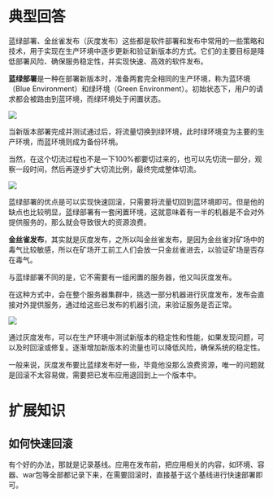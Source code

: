 # 典型回答


蓝绿部署、金丝雀发布（灰度发布）这些都是软件部署和发布中常用的一些策略和技术，用于实现在生产环境中逐步更新和验证新版本的方式。它们的主要目标是降低部署风险、确保服务稳定性，并实现快速、高效的软件发布。



**蓝绿部署**是一种在部署新版本时，准备两套完全相同的生产环境，称为蓝环境（Blue Environment）和绿环境（Green Environment）。初始状态下，用户的请求都会被路由到蓝环境，而绿环境处于闲置状态。



![](https://cdn.nlark.com/yuque/0/2023/png/5378072/1691059418506-d26fb340-1489-4de2-b0ff-596dc40f94bf.png)





当新版本部署完成并测试通过后，将流量切换到绿环境，此时绿环境变为主要的生产环境，而蓝环境则成为备份环境。



当然，在这个切流过程也不是一下100%都要切过来的，也可以先切流一部分，观察一段时间，然后再逐步扩大切流比例，最终完成整体切流。



![](https://cdn.nlark.com/yuque/0/2023/png/5378072/1691059450334-b0b83460-84c1-4330-a126-b7cc59b7f92d.png)



蓝绿部署的优点是可以实现快速回滚，只需要将流量切回到蓝环境即可。但是他的缺点也比较明显，蓝绿部署有一套闲置环境，这就意味着有一半的机器是不会对外提供服务的，那么就会导致很大的资源浪费。



**金丝雀发布**，其实就是灰度发布，之所以叫金丝雀发布，是因为金丝雀对矿场中的毒气比较敏感，所以在矿场开工前工人们会放一只金丝雀进去，以验证矿场是否存在毒气。



与蓝绿部署不同的是，它不需要有一组闲置的服务器，他又叫灰度发布。



在这种方式中，会在整个服务器集群中，挑选一部分机器进行灰度发布，发布会直接对外提供服务，通过给这些已发布的机器引流，来验证服务是否正常。



![](https://cdn.nlark.com/yuque/0/2023/png/5378072/1691060148788-6293cffb-1af9-41b7-aa02-c48b2efbcece.png)



通过灰度发布，可以在生产环境中测试新版本的稳定性和性能，如果发现问题，可以及时回滚或修复。逐渐增加新版本的流量也可以降低风险，确保系统的稳定性。



一般来说，灰度发布要比蓝绿发布好一些，毕竟他没那么浪费资源，唯一的问题就是回滚不太容易做，需要把已发布应用退回到上一个版本中。



# 扩展知识


## 如何快速回滚


有个好的办法，那就是记录基线。应用在发布前，把应用相关的内容，如环境、容器、war包等全部都记录下来，在需要回滚时，直接基于这个基线进行快速部署即可。

